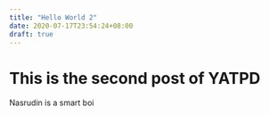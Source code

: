 ```yaml
---
title: "Hello World 2"
date: 2020-07-17T23:54:24+08:00
draft: true
---
```


# This is the second post of YATPD

Nasrudin is a smart boi
